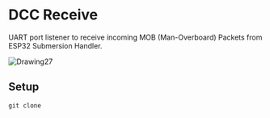 # DCC Receive
UART port listener to receive incoming MOB (Man-Overboard) Packets from ESP32 Submersion Handler. 


![Drawing27](https://github.com/riverdale-soc/nanorecieve/assets/68623356/34ebe1ff-c3ad-4df4-9e06-9ed761819c43)

## Setup 
```
git clone 
